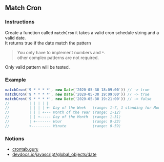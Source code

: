 ## Match Cron

### Instructions

Create a function called `matchCron` it takes a valid cron schedule string
and a valid date. \
It returns true if the date match the pattern

> You only have to implement numbers and `*`. \
> other complex patterns are not required.

Only valid pattern will be tested.

### Example

```js
matchCron('9 * * * *', new Date('2020-05-30 18:09:00')) // -> true
matchCron('9 * * * *', new Date('2020-05-30 19:09:00')) // -> true
matchCron('9 * * * *', new Date('2020-05-30 19:21:00')) // -> false
//         | | | | |
//         | | | | +- Day of the Week   (range: 1-7, 1 standing for Monday)
//         | | | +--- Month of the Year (range: 1-12)
//         | | +----- Day of the Month  (range: 1-31)
//         | +------- Hour              (range: 0-23)
//         +--------- Minute            (range: 0-59)
```


### Notions

- [crontab.guru](https://crontab.guru/)
- [devdocs.io/javascript/global_objects/date](https://devdocs.io/javascript/global_objects/date)
